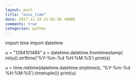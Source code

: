 ```yaml
---
layout: post
title: "unix_time"
date: 2017-11-19 21:05:36 +0800
comments: true
categories: python
---
```

import time
import datetime

u = "1284101485"
s = datetime.datetime.fromtimestamp( int(u)).strftime('%Y-%m-%d %H:%M:%S')
print(s)

u = time.mktime(datetime.datetime.strptime(s, '%Y-%m-%d %H:%M:%S').timetuple())
print(u)